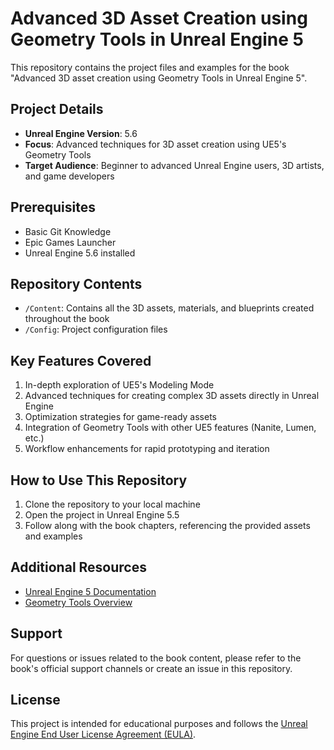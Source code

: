 # Advanced 3D Asset Creation using Geometry Tools in Unreal Engine 5

This repository contains the project files and examples for the book "Advanced 3D asset creation using Geometry Tools in Unreal Engine 5".

## Project Details

- **Unreal Engine Version**: 5.6
- **Focus**: Advanced techniques for 3D asset creation using UE5's Geometry Tools
- **Target Audience**: Beginner to advanced Unreal Engine users, 3D artists, and game developers

## Prerequisites

- Basic Git Knowledge 
- Epic Games Launcher
- Unreal Engine 5.6 installed

## Repository Contents

- `/Content`: Contains all the 3D assets, materials, and blueprints created throughout the book
- `/Config`: Project configuration files

## Key Features Covered

1. In-depth exploration of UE5's Modeling Mode
2. Advanced techniques for creating complex 3D assets directly in Unreal Engine
3. Optimization strategies for game-ready assets
4. Integration of Geometry Tools with other UE5 features (Nanite, Lumen, etc.)
5. Workflow enhancements for rapid prototyping and iteration

## How to Use This Repository

1. Clone the repository to your local machine
2. Open the project in Unreal Engine 5.5
3. Follow along with the book chapters, referencing the provided assets and examples

## Additional Resources

- [Unreal Engine 5 Documentation](https://docs.unrealengine.com/5.5/en-US/)
- [Geometry Tools Overview](https://docs.unrealengine.com/5.5/en-US/modeling-tools-in-unreal-engine/)

## Support

For questions or issues related to the book content, please refer to the book's official support channels or create an issue in this repository.

## License

This project is intended for educational purposes and follows the [Unreal Engine End User License Agreement (EULA)](https://www.unrealengine.com/en-US/eula).
